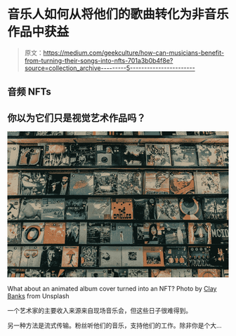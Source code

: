 # 音乐人如何从将他们的歌曲转化为非音乐作品中获益

> 原文：<https://medium.com/geekculture/how-can-musicians-benefit-from-turning-their-songs-into-nfts-701a3b0b4f8e?source=collection_archive---------5----------------------->

## 音频 NFTs

## 你以为它们只是视觉艺术作品吗？

![](img/0c732df839016b037886118f4766bfc2.png)

What about an animated album cover turned into an NFT? Photo by [Clay Banks](https://unsplash.com/photos/fEVaiLwWvlU) from Unsplash

一个艺术家的主要收入来源来自现场音乐会，但这些日子很难得到。

另一种方法是流式传输。粉丝听他们的音乐，支持他们的工作。除非你是个大…